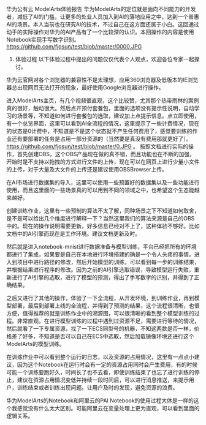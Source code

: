 华为公有云 ModelArts体验报告
华为ModelArts的定位就是面向不同能力的开发者，减低了AI的门槛，让更多的处业人员加入到AI的落地应用之中，达到一个普惠AI的场景。本人当前也在研究AI的技术，不过自己在这方面还属于小白。这回通过动手的实际操作对华为的AI产品有了一个比较深的认识。本回操作的内容是使用Notebook实现手写数字识别。
https://github.com/fjqsun/test/blob/master/0000.JPG
1.	体验过程
以下体验过程中提出的问题仅仅代表个人观点，欢迎各位专家一起探讨。

华为云官网对各个浏览器的兼容性不是太理想，应用360浏览器及低版本的IE浏览器总出现网页无法打开的现象，最好使用Google浏览器进行操作。

进入ModelArts主页，有几个视频很直观，这个比较赞，尤其那个热带雨林的案例真的很好，触动很大。然后点开预付套餐包，里面的选项没有提示性说明，自动学习的场景等，不知道如何进行套餐包的选取，建议加上点提示信息。点立即使用，有一个总览界面，这里可以看到AI全流程的情况，这里提示了一些计费情况，现在的状态是0计费中，不知道是不是这个状态就不产生任何费用了，感觉要训练的作业还有要部署的任务是占用一部分资源的（当然要是真没有费用那就更好了）。
  https://github.com/fjqsun/test/blob/master/0.JPG
 。
按照文档进行实际的操作，首先创建OBS，这个OBS产品现在做的真不错，而且功能也在不断的加强，开始时是不支持以拖拽的方式进行文件的上传，现在可以在网页上进行少量小文件的上传，对于大量及大文件的上传还是建议使用OBSBrowser上传。
 
在AI市场进行数据集的导入，这里可以使用一些预置好的数据集以及一些功能进行使用，而且这里面的一些场景真的可以用到不同的领域之中，也希望这个生态能越来越好。
 
创建训练作业，这里有一些预制的算法不太了解，同种场景之下不知道如何取舍，是不是可以给出几个维度进行解释一下？当然这里我们的算法来源是自己的OBS中的。现在的操作说明需要更新，好多信息已经对不上了，这种体验不够好。比如文档中的AI引擎而现在是工作环境。建议文档更新及时。
  
然后就是进入notebook-mnist进行数据准备与模型训练，平台已经把所有的环境都进行了集成，如果要是自己在本地进行环境搭建的确是一个令人头疼的事情。进入到项目中进行路径的修改，然后开始模型的训练，可以看到每一步的训练结果，并根据结果进行程序的修改。因为之前的AI引擎选取错误，导致模型运行失败，重新进行了AI引擎的选取，进行了模型的预测，得出了手写数字的识别，并得到了正确结果。
 

之后又进行了其他的操作，体验了一下全流程，从开发环境，到训练作业，再到模型部署，最后到部署上线的全流程，并得到了预测的结果，这个流程很清晰，也很方便，值得推荐的就是训练作业中的溯源图，可以很清晰的看到整个模型训练的过程。非常直观。在进行模型训练的过程中遇到过资源不足，需要进行等待的情况，然后就看了一下专属资源，找了一下ECS同型号的机器，不知这两款是否一样，价格差了好多，不知道是否可以自己在ECS中选取，然后加载镜像环境还进行这个ModelArts的模型训练。
 
 

 
 
 
  
在训练作业中可以看到整个运行的日志，以及资源的占用情况，这里有一点点小建议，因为这个Notebook在运行时会有一定的资源占用同时会产生费用，有的时候可能一个训练要跑好久，时间长了也不去看，即使训练结束了也忘了进行训练的停止，建议在资源占用情况变低并持续一段时间后，可以进行消息推送，来提示用户，训练结束或者训练出现问题。让用户及时的发现，避免资源的浪费。
 
华为ModelArts的Notebook和阿里云的PAI Notebook的使用过程大体是一样的这个我感觉没有什么太大区别。可能阿里云在变量处理上更为直观，可以看到里面的逻辑关系。

